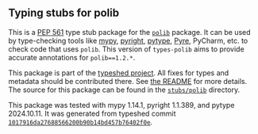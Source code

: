 ## Typing stubs for polib

This is a [PEP 561](https://peps.python.org/pep-0561/)
type stub package for the [`polib`](https://github.com/izimobil/polib) package.
It can be used by type-checking tools like
[mypy](https://github.com/python/mypy/),
[pyright](https://github.com/microsoft/pyright),
[pytype](https://github.com/google/pytype/),
[Pyre](https://pyre-check.org/),
PyCharm, etc. to check code that uses `polib`. This version of
`types-polib` aims to provide accurate annotations for
`polib==1.2.*`.

This package is part of the [typeshed project](https://github.com/python/typeshed).
All fixes for types and metadata should be contributed there.
See [the README](https://github.com/python/typeshed/blob/main/README.md)
for more details. The source for this package can be found in the
[`stubs/polib`](https://github.com/python/typeshed/tree/main/stubs/polib)
directory.

This package was tested with
mypy 1.14.1,
pyright 1.1.389,
and pytype 2024.10.11.
It was generated from typeshed commit
[`1017916da27688566200b90b14bd457b76402f0e`](https://github.com/python/typeshed/commit/1017916da27688566200b90b14bd457b76402f0e).